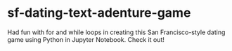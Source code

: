 # sf-dating-text-adenture-game
Had fun with for and while loops in creating this San Francisco-style dating game using Python in Jupyter Notebook. Check it out!
